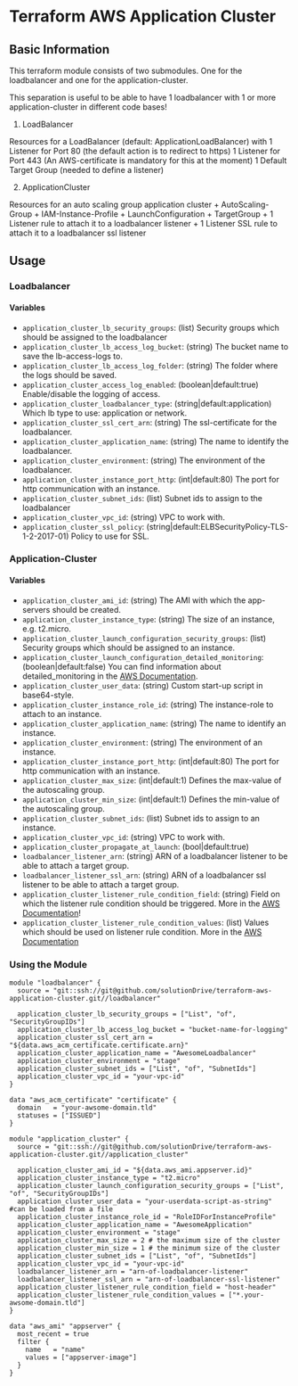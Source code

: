 # Terraform AWS Application Cluster

## Basic Information

This terraform module consists of two submodules. One for the loadbalancer and
one for the application-cluster.

This separation is useful to be able to have 1 loadbalancer with 1 or more
application-cluster in different code bases!

1. LoadBalancer

Resources for a LoadBalancer (default: ApplicationLoadBalancer) with
    1 Listener for Port 80 (the default action is to redirect to https)
    1 Listener for Port 443 (An AWS-certificate is mandatory for this at the moment)
    1 Default Target Group (needed to define a listener)
    
2. ApplicationCluster

Resources for an auto scaling group application cluster
    + AutoScaling-Group
    + IAM-Instance-Profile
    + LaunchConfiguration
    + TargetGroup
    + 1 Listener rule to attach it to a loadbalancer listener
    + 1 Listener SSL rule to attach it to a loadbalancer ssl listener

## Usage
### Loadbalancer
#### Variables
- `application_cluster_lb_security_groups`: (list) Security groups which should be assigned to the loadbalancer
- `application_cluster_lb_access_log_bucket`: (string) The bucket name to save the lb-access-logs to.  
- `application_cluster_lb_access_log_folder`: (string) The folder where the logs should be saved.
- `application_cluster_access_log_enabled`: (boolean|default:true) Enable/disable the logging of access.
- `application_cluster_loadbalancer_type`: (string|default:application) Which lb type to use: application or network.
- `application_cluster_ssl_cert_arn`: (string) The ssl-certificate for the loadbalancer.
- `application_cluster_application_name`: (string) The name to identify the loadbalancer.
- `application_cluster_environment`: (string) The environment of the loadbalancer.
- `application_cluster_instance_port_http`: (int|default:80) The port for http communication with an instance.
- `application_cluster_subnet_ids`: (list) Subnet ids to assign to the loadbalancer
- `application_cluster_vpc_id`: (string) VPC to work with.
- `application_cluster_ssl_policy`: (string|default:ELBSecurityPolicy-TLS-1-2-2017-01) Policy to use for SSL.

### Application-Cluster
#### Variables
- `application_cluster_ami_id`: (string) The AMI with which the app-servers should be created.
- `application_cluster_instance_type`: (string) The size of an instance, e.g. t2.micro.
- `application_cluster_launch_configuration_security_groups`: (list) Security groups which should be assigned to an instance.
- `application_cluster_launch_configuration_detailed_monitoring`: (boolean|default:false) You can find information about detailed_monitoring in the [AWS Documentation](https://docs.aws.amazon.com/AWSEC2/latest/UserGuide/using-cloudwatch-new.html).
- `application_cluster_user_data`: (string) Custom start-up script in base64-style.
- `application_cluster_instance_role_id`: (string) The instance-role to attach to an instance.
- `application_cluster_application_name`: (string) The name to identify an instance.
- `application_cluster_environment`: (string) The environment of an instance.
- `application_cluster_instance_port_http`: (int|default:80) The port for http communication with an instance.
- `application_cluster_max_size`: (int|default:1) Defines the max-value of the autoscaling group.
- `application_cluster_min_size`: (int|default:1) Defines the min-value of the autoscaling group.
- `application_cluster_subnet_ids`: (list) Subnet ids to assign to an instance.
- `application_cluster_vpc_id`: (string) VPC to work with.
- `application_cluster_propagate_at_launch`: (bool|default:true)
- `loadbalancer_listener_arn`: (string) ARN of a loadbalancer listener to be able to attach a target group.
- `loadbalancer_listener_ssl_arn`: (string) ARN of a loadbalancer ssl listener to be able to attach a target group.
- `application_cluster_listener_rule_condition_field`: (string) Field on which the listener rule condition should be triggered. More in the [AWS Documentation](https://docs.aws.amazon.com/elasticloadbalancing/latest/APIReference/API_RuleCondition.html)!
- `application_cluster_listener_rule_condition_values`: (list) Values which should be used on listener rule condition. More in the [AWS Documentation](https://docs.aws.amazon.com/AWSCloudFormation/latest/UserGuide/aws-properties-elasticloadbalancingv2-listenerrule-conditions.html)


### Using the Module
```hcl-terraform
module "loadbalancer" {
  source = "git::ssh://git@github.com/solutionDrive/terraform-aws-application-cluster.git//loadbalancer"

  application_cluster_lb_security_groups = ["List", "of", "SecurityGroupIDs"]
  application_cluster_lb_access_log_bucket = "bucket-name-for-logging"
  application_cluster_ssl_cert_arn = "${data.aws_acm_certificate.certificate.arn}"
  application_cluster_application_name = "AwesomeLoadbalancer"
  application_cluster_environment = "stage"
  application_cluster_subnet_ids = ["List", "of", "SubnetIds"]
  application_cluster_vpc_id = "your-vpc-id"
}

data "aws_acm_certificate" "certificate" {
  domain   = "your-awsome-domain.tld"
  statuses = ["ISSUED"]
}
```

```hcl-terraform
module "application_cluster" {
  source = "git::ssh://git@github.com/solutionDrive/terraform-aws-application-cluster.git//application_cluster"
 
  application_cluster_ami_id = "${data.aws_ami.appserver.id}"
  application_cluster_instance_type = "t2.micro"
  application_cluster_launch_configuration_security_groups = ["List", "of", "SecurityGroupIDs"]
  application_cluster_user_data = "your-userdata-script-as-string" #can be loaded from a file
  application_cluster_instance_role_id = "RoleIDForInstanceProfile"
  application_cluster_application_name = "AwesomeApplication"
  application_cluster_environment = "stage"
  application_cluster_max_size = 2 # the maximum size of the cluster
  application_cluster_min_size = 1 # the minimum size of the cluster
  application_cluster_subnet_ids = ["List", "of", "SubnetIds"]
  application_cluster_vpc_id = "your-vpc-id"
  loadbalancer_listener_arn = "arn-of-loadbalancer-listener"
  loadbalancer_listener_ssl_arn = "arn-of-loadbalancer-ssl-listener"
  application_cluster_listener_rule_condition_field = "host-header"
  application_cluster_listener_rule_condition_values = ["*.your-awsome-domain.tld"]
}

data "aws_ami" "appserver" {
  most_recent = true
  filter {
    name   = "name"
    values = ["appserver-image"]
  }
}
```
